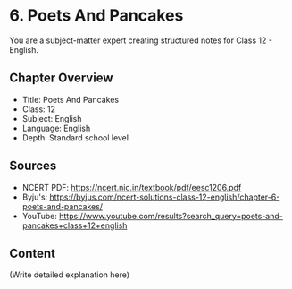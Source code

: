 # 6. Poets And Pancakes

You are a subject-matter expert creating structured notes for Class 12 - English.

## Chapter Overview
- Title: Poets And Pancakes
- Class: 12
- Subject: English
- Language: English
- Depth: Standard school level

## Sources
- NCERT PDF: https://ncert.nic.in/textbook/pdf/eesc1206.pdf
- Byju's: https://byjus.com/ncert-solutions-class-12-english/chapter-6-poets-and-pancakes/
- YouTube: https://www.youtube.com/results?search_query=poets-and-pancakes+class+12+english

## Content
(Write detailed explanation here)
